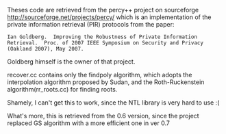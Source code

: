 Theses code are retrieved from the percy++ project on sourceforge
    http://sourceforge.net/projects/percy/
which is an implementation of the private information retrieval (PIR)
protocols from the paper:

    Ian Goldberg.  Improving the Robustness of Private Information
    Retrieval.  Proc. of 2007 IEEE Symposium on Security and Privacy
    (Oakland 2007), May 2007.

Goldberg himself is the owner of that project.

recover.cc contains only the findpoly algorithm, which adopts the interpolation
algorithm proposed by Sudan, and the Roth-Ruckenstein algorithm(rr\_roots.cc) 
for finding roots.

Shamely, I can't get this to work, since the NTL library is very hard to use :(

What's more, this is retrieved from the 0.6 version, since the project replaced
GS algorithm with a more efficient one in ver 0.7

